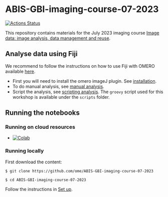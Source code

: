 # ABIS-GBI-imaging-course-07-2023
[![Actions Status](https://github.com/ome/ABIS-GBI-imaging-course-07-2023/workflows/build/badge.svg)](https://github.com/ome/ABI-GBI-imaging-course-07-2023/actions)

This repository contains materials for the July 2023 imaging course [Image data: image analysis, data management and reuse](https://globalbioimaging.org/international-training-courses/abis-gbi-2023-course).

## Analyse data using Fiji

We recommend to follow the instructions on how to use Fiji with OMERO available [here]( 
https://omero-guides.readthedocs.io/en/latest/fiji/docs/index.html).

* First you will need to install the omero imageJ plugin. See [installation](https://omero-guides.readthedocs.io/en/latest/fiji/docs/installation.html).
* To do manual analysis, see [manual analysis](https://omero-guides.readthedocs.io/en/latest/fiji/docs/manual_analysis.html).
* Script the analysis, see [scripting analysis](https://omero-guides.readthedocs.io/en/latest/fiji/docs/threshold_scripting.html). The ``groovy`` script used for this workshop is available under the ``scripts`` folder.


## Running the notebooks

### Running on cloud resources

* [![Colab](https://colab.research.google.com/assets/colab-badge.svg)](https://colab.research.google.com/github/ome/ABIS-GBI-imaging-course-07-2023/)

### Running locally

First download the content:

    $ git clone https://github.com/ome/ABIS-GBI-imaging-course-07-2023
    
    $ cd ABIS-GBI-imaging-course-07-2023

Follow the instructions in [Set up](notebooks/setup.md).
